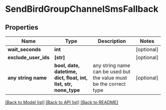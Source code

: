 # SendBirdGroupChannelSmsFallback


## Properties
Name | Type | Description | Notes
------------ | ------------- | ------------- | -------------
**wait_seconds** | **int** |  | [optional] 
**exclude_user_ids** | **[str]** |  | [optional] 
**any string name** | **bool, date, datetime, dict, float, int, list, str, none_type** | any string name can be used but the value must be the correct type | [optional]

[[Back to Model list]](../README.md#documentation-for-models) [[Back to API list]](../README.md#documentation-for-api-endpoints) [[Back to README]](../README.md)


